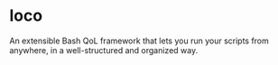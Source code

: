 # loco
An extensible Bash QoL framework that lets you run your scripts from anywhere, in a well-structured and organized way.
